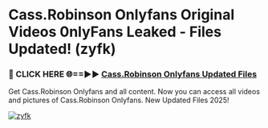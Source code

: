 # Cass.Robinson Onlyfans Original Videos 0nlyFans Leaked - Files Updated! (zyfk)

<h3>🔴 CLICK HERE 🌐==►► <a href="https://tinyurl.com/ehrbuxhb" rel="nofollow">Cass.Robinson Onlyfans Updated Files</a></h3>

Get Cass.Robinson Onlyfans and all content. Now you can access all videos and pictures of Cass.Robinson Onlyfans. New Updated Files 2025!

[![zyfk](https://i.imgur.com/lVYEuWS.gif)](https://tinyurl.com/ehrbuxhb)
